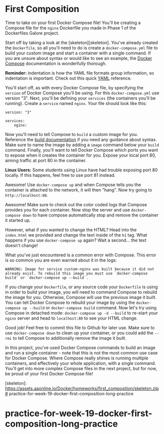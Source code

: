 # First Composition

Time to take on your first Docker Compose file! You'll be creating a Compose
file for the `nginx` Dockerfile you made in Phase 1 of the Dockerfiles Galore
project.

Start off by taking a look at the [skeleton][skeleton]. You've already created
the `Dockerfile`, so all you'll need to do is create a `docker-compose.yml` file
to build your custom image and start a container with a single command. If you
are unsure about syntax or would like to see an example, the [Docker
Compose][docs] documentation is wonderfully thorough.

**Reminder:** indentation is how the YAML file formats group information, so
indentation is important. Check out this quick [YAML][yaml] reference.

You'll start off, as with every Docker Compose file, by specifying the `version`
of Docker Compose you'll be using. For this `docker-compose.yml` use version
"3". Next, you'll be defining your `services` (the containers you'll be running).
Create a `service` named `nginx`. Your file should look like this:

```
version: "3"

services:
    nginx:
```

Now you'll need to tell Compose to `build` a custom image for you. Reference the
[build documentation][build-docs] if you need any guidance about syntax. Make
sure to name the image by adding a `image` command below your `build` command.
Finally, you'll want to tell Docker Compose which ports you want to expose when
it creates the container for you. Expose your local port 80, aiming traffic at
port 80 in the container.

**Linux Users:** Some students using Linux have had trouble exposing port 80
locally. If this happens, feel free to use port 81 instead. 

Awesome! Use `docker-compose up` and when Compose tells you the container is
attached to the network, it will then "hang". Now try going to
`http://localhost:80`.

Awesome! Make sure to check out the color coded logs that Compose provides you
for each container. Now stop the server and use `docker-compose down` to have
compose automatically stop and remove the container it started up.

However, what if you wanted to change the HTML? Head into the `index.html` we
provided and change the text inside of the `h1` tag. What happens if you use
`docker-compose up` again? Wait a second... the text doesn't change!

What you've just encountered is a common error with Compose. This error is so
common you are even warned about it in the logs:

```
WARNING: Image for service custom-nginx was built because it did not already exist. To rebuild this image you must use `docker-compose build` or `docker-compose up --build`.
```

If you change your `Dockerfile`, or any source code your `Dockerfile` is using
in order to build your image, you will need to command Compose to rebuild the
image for you. Otherwise, Compose will use the previous image it built. You can
tell Docker Compose to rebuild your image by using the `docker-compose up
--build` or `docker-compose build` command. Now let's try using Compose in
detached mode: `docker-compose up -d --build` to re-start your `nginx` server and
head to `localhost:80` to see your HTML change.

Good job! Feel free to commit this file to Github for later use. Make sure to
use `docker-compose down` to clean up your container, or you could add the
`--rmi` to tell Compose to additionally remove the image it built.

In this project, you've used Docker Compose commands to build an image and run a
single container - note that this is not the most common use case for Docker
Compose. Where Compose really shines is running multiple containers, and
effectively your whole application, with a single command. You'll get into more
complex Compose files in the next project, but for now, be proud of your first
Docker Compose file!

[build-docs]: https://docs.docker.com/compose/compose-file/#build
[yaml]: https://learnxinyminutes.com/docs/yaml/
[docs]: https://docs.docker.com/compose/compose-file/
[skeleton]: https://assets.aaonline.io/Docker/homeworks/first_composition/skeleton.zip# practice-for-week-19-docker-first-composition-long-practice
# practice-for-week-19-docker-first-composition-long-practice
